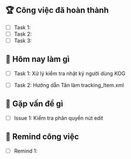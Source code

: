 
## 🏆 Công việc đã hoàn thành
- [ ] Task 1: 
- [ ] Task 2: 
- [ ] Task 3: 

## 📅 Hôm nay làm gì
- [ ] Task 1:  Xử lý kiểm tra nhật ký người dùng KOG
- [ ] Task 2:  Hướng dẫn Tân làm tracking_Item.xml


## 🚧 Gặp vấn đề gì
- [ ] Issue 1:  Kiểm tra phân quyền nút edit

## 📝 Remind công việc
- [ ] Remind 1: 



